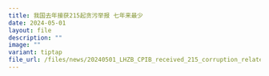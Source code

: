 ```yaml
---
title: 我国去年接获215起贪污举报 七年来最少
date: 2024-05-01
layout: file
description: ""
image: ""
variant: tiptap
file_url: /files/news/20240501_LHZB_CPIB_received_215_corruption_related_reports__lowest_in_7_years.pdf
---
```

